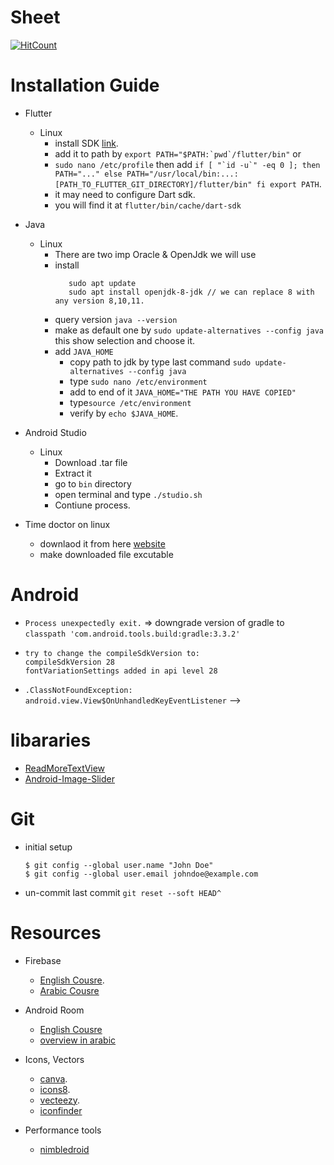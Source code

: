 
# Sheet
[![HitCount](http://hits.dwyl.com/MahmoudMabrok/Sheet.svg)](http://hits.dwyl.com/MahmoudMabrok/Sheet)

# Installation Guide
  - Flutter 
    - Linux
      - install SDK [link](https://flutter.dev/docs/development/tools/sdk/releases?tab=linux).
      - add it to path by ```export PATH="$PATH:`pwd`/flutter/bin"``` or 
      - ```sudo nano /etc/profile``` then add ``` if [ "`id -u`" -eq 0 ]; then
           PATH="..."
        else
           PATH="/usr/local/bin:...:[PATH_TO_FLUTTER_GIT_DIRECTORY]/flutter/bin"
        fi
        export PATH ```.
      - it may need to configure Dart sdk.
      - you will find it at `flutter/bin/cache/dart-sdk`

- Java
  - Linux 
    - There are two imp Oracle & OpenJdk we will use 
    - install 
         ```
            sudo apt update
            sudo apt install openjdk-8-jdk // we can replace 8 with any version 8,10,11.
         ```
    - query version `java --version`
    - make as default one by `sudo update-alternatives --config java` this show selection and choose it.
    - add `JAVA_HOME`
        - copy path to jdk by type last command `sudo update-alternatives --config java`
        - type `sudo nano /etc/environment`
        - add to end of it `JAVA_HOME="THE PATH YOU HAVE COPIED"`
        - type`source /etc/environment`
        - verify by `echo $JAVA_HOME`.

- Android Studio 
  - Linux
    - Download .tar file
    - Extract it 
    - go to `bin` directory 
    - open terminal and type `./studio.sh`
    - Contiune process. 
    
    
- Time doctor on linux 
  - downlaod it from here [website](https://www.timedoctor.com/download.html)    
  - make downloaded file excutable 
    
# Android 
- `Process unexpectedly exit.` => downgrade version of gradle to `classpath 'com.android.tools.build:gradle:3.3.2'`
- 
  ```
  try to change the compileSdkVersion to:
  compileSdkVersion 28
  fontVariationSettings added in api level 28
  ```
- `.ClassNotFoundException: android.view.View$OnUnhandledKeyEventListener`  --> 

# libararies 
- [ReadMoreTextView](https://github.com/MahmoudMabrok/ReadMoreTextView)
- [Android-Image-Slider](https://github.com/smarteist/Android-Image-Slider)
# Git 
- initial setup 
  ```
  $ git config --global user.name "John Doe"
  $ git config --global user.email johndoe@example.com
  ```
- un-commit last commit `git reset --soft HEAD^`

# Resources 

- Firebase 
    - [English Cousre](https://www.youtube.com/playlist?list=PLGCjwl1RrtcTXrWuRTa59RyRmQ4OedWrt).
    - [Arabic Cousre](https://www.youtube.com/playlist?list=PLb6ZzJ93PVwpsrq-MPzdHzoI5BXfMoIj)

- Android Room
    - [English Cousre](https://www.youtube.com/playlist?list=PLJJzW__bab3SF33vwvlA_F7PPN6NxkHdQ
    )
    - [overview in arabic](https://www.youtube.com/watch?v=A9lZusQtX4w
    )


- Icons, Vectors 
    - [canva](https://www.canva.com).
    - [icons8](https://icons8.com).
    - [vecteezy](https://www.vecteezy.com).
    - [iconfinder](https://www.iconfinder.com)
    
    
- Performance tools 
  - [nimbledroid](https://nimbledroid.com/)
